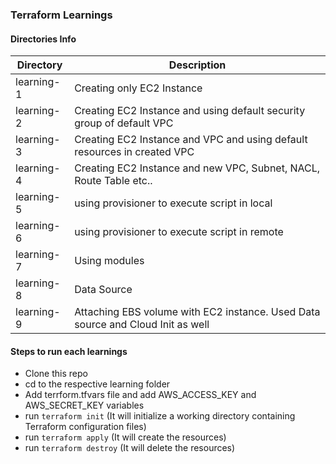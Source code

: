 ### Terraform Learnings

#### Directories Info

Directory | Description
------------ | -------------
learning-1 | Creating only EC2 Instance
learning-2 | Creating EC2 Instance and using default security group of default VPC
learning-3 | Creating EC2 Instance and VPC and using default resources in created VPC
learning-4 | Creating EC2 Instance and new VPC, Subnet, NACL, Route Table etc..
learning-5 | using provisioner to execute script in local
learning-6 | using provisioner to execute script in remote
learning-7 | Using modules
learning-8 | Data Source
learning-9 | Attaching EBS volume with EC2 instance. Used Data source and Cloud Init as well

#### Steps to run each learnings
* Clone this repo
* cd to the respective learning folder
* Add terrform.tfvars file and add AWS_ACCESS_KEY and AWS_SECRET_KEY variables
* run `terraform init` (It will initialize a working directory containing Terraform configuration files)
* run `terraform apply` (It will create the resources)
* run `terraform destroy` (It will delete the resources)
